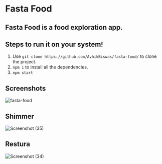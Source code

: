 # Fasta Food

## Fasta Food is a food exploration app.

## Steps to run it on your system!


1. Use `git clone https://github.com/AvhikBiswas/fasta-food/` to clone the project.
2. `npm i` to install all the dependencies.
3. `npm start`

## Screenshots

![fasta-food](https://github.com/AvhikBiswas/fasta-food/assets/82642119/5736d813-b775-4b90-bdb3-bf5ec3410ca9)

## Shimmer

![Screenshot (35)](https://github.com/AvhikBiswas/fasta-food/assets/82642119/eafb0a40-b8e5-4591-82f0-fec126b83afc)


## Restura

![Screenshot (34)](https://github.com/AvhikBiswas/fasta-food/assets/82642119/37cf3726-d28a-4600-a791-0f9b1b4cf94c)
